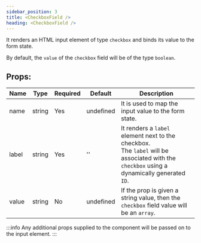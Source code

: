 ```yaml
---
sidebar_position: 3
title: <CheckboxField />
heading: <CheckboxField />
---
```


It renders an HTML input element of type `checkbox` and binds its value to the form state.

By default, the `value` of the `checkbox` field will be of the type `boolean`. 

## Props:

| Name  | Type   | Required | Default   | Description                                                                                                                                     |
| ----- | ------ | -------- | --------- | ----------------------------------------------------------------------------------------------------------------------------------------------- |
| name  | string | Yes      | undefined | It is used to map the input value to the form state.                                                                                            |
| label | string | Yes      | ''        | It renders a `label` element next to the checkbox. <br />The `label` will be associated with the `checkbox` using a dynamically generated `ID`. |
| value  | string | No      | undefined | If the prop is given a string value, then the `checkbox` field value will be an `array`.                                                                                            |

:::info
Any additional props supplied to the component will be passed on to the input element.
:::
